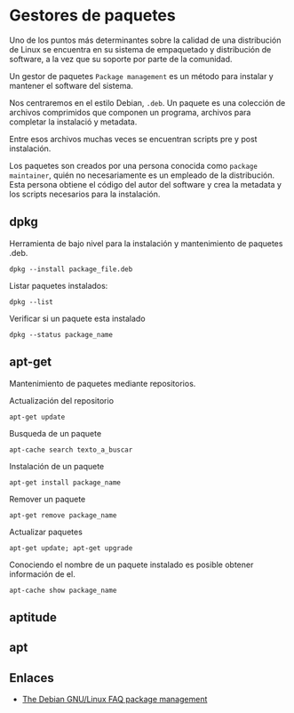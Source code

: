 # Gestores de paquetes

Uno de los puntos más determinantes sobre la calidad de una distribución de Linux se encuentra en su sistema de empaquetado y distribución de software, a la vez que su soporte por parte de la comunidad.

Un gestor de paquetes `Package management` es un método para instalar y mantener el software del sistema.

Nos centraremos en el estilo Debian, `.deb`. Un paquete es una colección de archivos comprimidos que componen un programa, archivos para completar la instalació y metadata.

Entre esos archivos muchas veces se encuentran scripts pre y post instalación.

Los paquetes son creados por una persona conocida como `package maintainer`, quién no necesariamente es un empleado de la distribución. Esta persona obtiene el código del autor del software y crea la metadata y los scripts necesarios para la instalación.

## dpkg

Herramienta de bajo nivel para la instalación y mantenimiento de paquetes .deb.

`dpkg --install package_file.deb`

Listar paquetes instalados:

`dpkg --list`

Verificar si un paquete esta instalado

`dpkg --status package_name`



## apt-get

Mantenimiento de paquetes mediante repositorios.

Actualización del repositorio

`apt-get update`

Busqueda de un paquete

`apt-cache search texto_a_buscar`

Instalación de un paquete

`apt-get install package_name`

Remover un paquete

`apt-get remove package_name`

Actualizar paquetes

`apt-get update; apt-get upgrade`

Conociendo el nombre de un paquete instalado es posible obtener información de el.

`apt-cache show package_name`

## aptitude

## apt

## Enlaces

- [The Debian GNU/Linux FAQ package management](http://www.debian.org/doc/FAQ/ch-pkgtools.en.html)